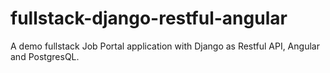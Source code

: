 # fullstack-django-restful-angular
A demo fullstack Job Portal application with Django as Restful API, Angular and PostgresQL.
